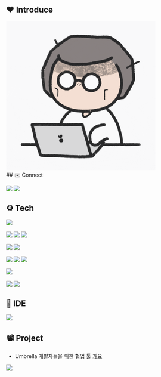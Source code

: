 ## ❤️ Introduce
<a href="https://github.com/rlaxoehd4234">
  <img src="./static/giphy.gif" width="400"/>
</a>

<br>
## ✉️ Connect
<p>
<a href="https://velog.io/@rlaxoehd4234" target="_blank"><img src="https://img.shields.io/badge/Velog-DD0B78?style=for-the-badge&logo=GitHub%20Sponsors&logoColor=white"/></a>
<a href="https://melodious-stretch-673.notion.site/Every-Day-Every-Moment-1afc1372904145d4abacede0bcead05b" target="_blank"><img src="https://img.shields.io/badge/Notion-ECD53F?style=for-the-badge&logo=Notion&logoColor=white"/></a>
  
</p>


## ⚙️ Tech
<p>
<img src="https://img.shields.io/badge/Java-007396?style=for-the-badge&logo=Java&logoColor=white"/>
</p>
<p>
<img src="https://img.shields.io/badge/Spring-6DB33F?style=for-the-badge&logo=Spring&logoColor=black">
<img src="https://img.shields.io/badge/Spring Boot-6DB33F?style=for-the-badge&logo=Spring Boot&logoColor=black">
<img src="https://img.shields.io/badge/Spring Security-6DB33F?style=for-the-badge&logo=Spring Security&logoColor=black">
</p>
<p>
<img src="https://img.shields.io/badge/Mysql-4479A1?style=for-the-badge&logo=Mysql&logoColor=black">
<img src="https://img.shields.io/badge/PostgreSQL-4169E1?style=for-the-badge&logo=PostgreSQL&logoColor=black"> 
</p>
<p>
<img src="https://img.shields.io/badge/AWS-232F3E?style=for-the-badge&logo=amazonaws&logoColor=black">
<img src="https://img.shields.io/badge/EC2-FF9900?style=for-the-badge&logo=amazonec2&logoColor=black">
<img src="https://img.shields.io/badge/RDS-527FFF?style=for-the-badge&logo=amazonrds&logoColor=black">
</p>
<p>
<img src="https://img.shields.io/badge/Redis-DC382D?style=for-the-badge&logo=redis&logoColor=black">
</p>
<p>
<img src="https://img.shields.io/badge/Git-F05032?style=for-the-badge&logo=Git&logoColor=black"> 
<img src="https://img.shields.io/badge/GitHub-181717?style=for-the-badge&logo=GitHub&logoColor=black"> 
</p>

## 🔧 IDE
<p>
<img src="https://img.shields.io/badge/IntelliJ IDEA-000000?style=for-the-badge&logo=IntelliJ IDEA&logoColor=white">
</p>


## 📽️ Project
- Umbrella 개발자들을 위한 협업 툴 [개요](https://sweltering-blob-af8.notion.site/Umbrella-cb3b0bfea5224767be4d590baf27dc3b?pvs=4)






<div>
  <img src="http://mazassumnida.wtf/api/v2/generate_badge?boj=rlaxoehd4234">
</div>





